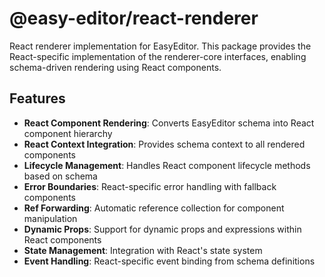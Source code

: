 # @easy-editor/react-renderer

React renderer implementation for EasyEditor. This package provides the React-specific implementation of the renderer-core interfaces, enabling schema-driven rendering using React components.

## Features

- **React Component Rendering**: Converts EasyEditor schema into React component hierarchy
- **React Context Integration**: Provides schema context to all rendered components
- **Lifecycle Management**: Handles React component lifecycle methods based on schema
- **Error Boundaries**: React-specific error handling with fallback components
- **Ref Forwarding**: Automatic reference collection for component manipulation
- **Dynamic Props**: Support for dynamic props and expressions within React components
- **State Management**: Integration with React's state system
- **Event Handling**: React-specific event binding from schema definitions

